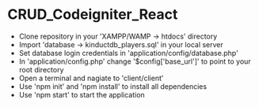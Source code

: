 # CRUD_Codeigniter_React

- Clone repository in your 'XAMPP/WAMP -> htdocs' directory
- Import 'database -> kinductdb_players.sql' in your local server
- Set database login credentials in 'application/config/database.php'
- In 'application/config.php' change '$config['base_url']' to point to your root directory
- Open a terminal and nagiate to 'client/client'
- Use 'npm init' and 'npm install' to install all dependencies
- Use 'npm start' to start the application
